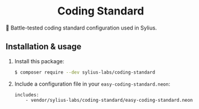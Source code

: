 <h1 align="center">
    Coding Standard
</h1>

:1st_place_medal: Battle-tested coding standard configuration used in Sylius.

Installation & usage
--------------------

1. Install this package:

    ```bash
    $ composer require --dev sylius-labs/coding-standard
    ```
    
2. Include a configuration file in your `easy-coding-standard.neon`:

    ```neon
    includes:
        - vendor/sylius-labs/coding-standard/easy-coding-standard.neon 
    ```
